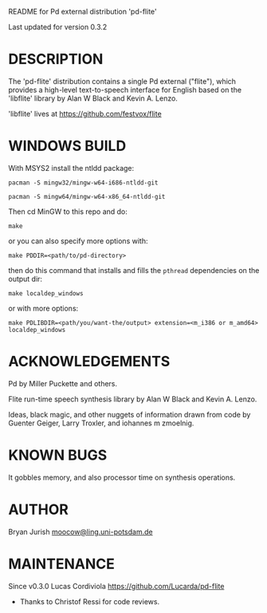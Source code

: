 README for Pd external distribution 'pd-flite'

Last updated for version 0.3.2

# DESCRIPTION

The 'pd-flite' distribution contains a single Pd external ("flite"),
which provides a high-level text-to-speech interface for English based on
the 'libflite' library by Alan W Black and Kevin A. Lenzo.

'libflite' lives at https://github.com/festvox/flite

# WINDOWS BUILD

With MSYS2 install the ntldd package:

	pacman -S mingw32/mingw-w64-i686-ntldd-git

	pacman -S mingw64/mingw-w64-x86_64-ntldd-git

Then cd MinGW to this repo and do:

	make

or you can also specify more options with:

	make PDDIR=<path/to/pd-directory>

then do this command that installs and fills the `pthread` dependencies on the output dir:

	make localdep_windows

or with more options:

	make PDLIBDIR=<path/you/want-the/output> extension=<m_i386 or m_amd64> localdep_windows

# ACKNOWLEDGEMENTS

Pd by Miller Puckette and others.

Flite run-time speech synthesis library by Alan W Black
and Kevin A. Lenzo.

Ideas, black magic, and other nuggets of information drawn
from code by Guenter Geiger, Larry Troxler, and iohannes m zmoelnig.

# KNOWN BUGS

It gobbles memory, and also processor time on synthesis operations.


# AUTHOR

Bryan Jurish <moocow@ling.uni-potsdam.de>

# MAINTENANCE 

Since v0.3.0 Lucas Cordiviola https://github.com/Lucarda/pd-flite

- Thanks to Christof Ressi for code reviews.
